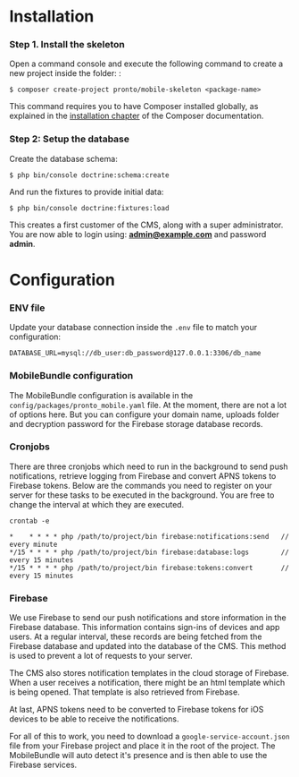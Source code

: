 Installation
============

### Step 1. Install the skeleton

Open a command console and execute the following command to create a new project inside the folder: <package-name>:

```console
$ composer create-project pronto/mobile-skeleton <package-name>
```

This command requires you to have Composer installed globally, as explained
in the [installation chapter](https://getcomposer.org/doc/00-intro.md)
of the Composer documentation.


### Step 2: Setup the database

Create the database schema:

```console
$ php bin/console doctrine:schema:create
```

And run the fixtures to provide initial data:

```console
$ php bin/console doctrine:fixtures:load
```

This creates a first customer of the CMS, along with a super administrator. You are now able to login using: **admin@example.com** and password **admin**.


Configuration
=============

### ENV file

Update your database connection inside the `.env` file to match your configuration:

```dotenv
DATABASE_URL=mysql://db_user:db_password@127.0.0.1:3306/db_name
```



### MobileBundle configuration

The MobileBundle configuration is available in the `config/packages/pronto_mobile.yaml` file. At the moment, there are not a lot of options here. But you can configure your domain name, uploads folder and decryption password for the Firebase storage database records.


### Cronjobs

There are three cronjobs which need to run in the background to send push notifications, retrieve logging from Firebase and convert APNS tokens to Firebase tokens. Below are the commands you need to register on your server for these tasks to be executed in the background. You are free to change the interval at which they are executed.

```console
crontab -e
```
```console
*    * * * * php /path/to/project/bin firebase:notifications:send   // every minute
*/15 * * * * php /path/to/project/bin firebase:database:logs        // every 15 minutes
*/15 * * * * php /path/to/project/bin firebase:tokens:convert       // every 15 minutes
```

### Firebase

We use Firebase to send our push notifications and store information in the Firebase database. This information contains sign-ins of devices and app users. At a regular interval, these records are being fetched from the Firebase database and updated into the database of the CMS. This method is used to prevent a lot of requests to your server. 

The CMS also stores notification templates in the cloud storage of Firebase. When a user receives a notification, there might be an html template which is being opened. That template is also retrieved from Firebase.

At last, APNS tokens need to be converted to Firebase tokens for iOS devices to be able to receive the notifications.

For all of this to work, you need to download a `google-service-account.json` file from your Firebase project and place it in the root of the project. The MobileBundle will auto detect it's presence and is then able to use the Firebase services.
